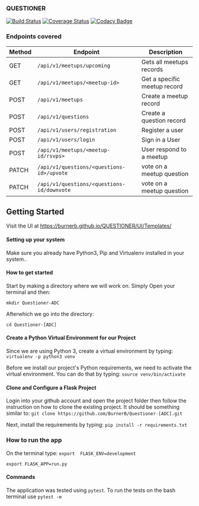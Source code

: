 ### QUESTIONER

[![Build Status](https://travis-ci.org/BurnerB/QUESTIONER.svg?branch=develop)](https://travis-ci.org/BurnerB/QUESTIONER)
[![Coverage Status](https://coveralls.io/repos/github/BurnerB/QUESTIONER/badge.svg?branch=develop)](https://coveralls.io/github/BurnerB/QUESTIONER?branch=develop)
[![Codacy Badge](https://api.codacy.com/project/badge/Grade/9ecce04a85e846039c06d911e9c759be)](https://www.codacy.com/app/BurnerB/QUESTIONER?utm_source=github.com&amp;utm_medium=referral&amp;utm_content=BurnerB/QUESTIONER&amp;utm_campaign=Badge_Grade)

### Endpoints covered
| Method        | Endpoint                 | Description|
| ------------- | --------------------------|------------|
| GET           |`/api/v1/meetups/upcoming`   |Gets all meetups records|
| GET           | `/api/v1/meetups/<meetup-id>`   |Get a specific meetup record|
| POST          | `/api/v1/meetups`    |Create a meetup record |
| POST          | `/api/v1/questions`     |Create a question record|
| POST          | `/api/v1/users/registration`|Register a user|
| POST          | `/api/v1/users/login`       |Sign in a User|
| POST          | `/api/v1/meetups/<meetup-id/rsvps>` |User respond to a meetup|
| PATCH | `/api/v1/questions/<questions-id>/upvote`|vote on a meetup question|
| PATCH  |`/api/v1/questions/<questions-id/downvote` |vote on a meetup question|

## Getting Started

Visit the UI at https://burnerb.github.io/QUESTIONER/UI/Templates/
#### Setting up your system

Make sure you already have Python3, Pip and Virtualenv installed in your system..
#### How to get started
Start by making a directory where we will work on. Simply Open your terminal and then:

`mkdir Questioner-ADC`

Afterwhich we go into the directory:

`cd Questioner-[ADC]`

#### Create a Python Virtual Environment for our Project
Since we are using Python 3, create a virtual environment by typing:
`virtualenv -p python3 venv`

Before we install our project's Python requirements, we need to activate the virtual environment. You can do that by typing:
`source venv/bin/activate`

#### Clone and Configure a Flask Project
Login into your github account and open the project folder then follow the instruction on how to clone the existing project. It should be something similar to:
`git clone https://github.com/BurnerB/Questioner-[ADC].git`

Next, install the requirements by typing:
`pip install -r requirements.txt`

### How to run the app
On the terminal type:
`export  FLASK_ENV=development`

`export FLASK_APP=run.py`

#### Commands
The application was tested using `pytest`. To run the tests on the bash terminal use
`pytest -m`
